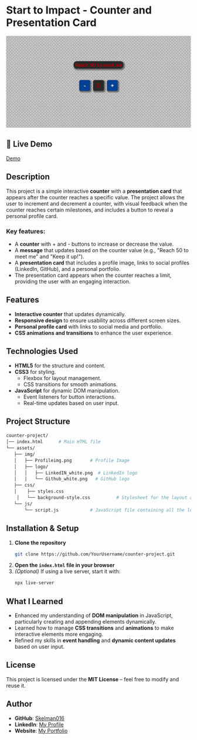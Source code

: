 
# Start to Impact - Counter and Presentation Card

![Project Preview](./asset/img/preview-counter.png) <!-- Replace with your project screenshot -->

## 🔗 Live Demo
[Demo](https://your-link.com) <!-- Replace with your live demo link if available -->

## Description

This project is a simple interactive **counter** with a **presentation card** that appears after the counter reaches a specific value. The project allows the user to increment and decrement a counter, with visual feedback when the counter reaches certain milestones, and includes a button to reveal a personal profile card.

### Key features:
- A **counter** with + and - buttons to increase or decrease the value.
- A **message** that updates based on the counter value (e.g., "Reach 50 to meet me" and "Keep it up!").
- A **presentation card** that includes a profile image, links to social profiles (LinkedIn, GitHub), and a personal portfolio.
- The presentation card appears when the counter reaches a limit, providing the user with an engaging interaction.

## Features

- **Interactive counter** that updates dynamically.
- **Responsive design** to ensure usability across different screen sizes.
- **Personal profile card** with links to social media and portfolio.
- **CSS animations and transitions** to enhance the user experience.

## Technologies Used

- **HTML5** for the structure and content.
- **CSS3** for styling.
  - Flexbox for layout management.
  - CSS transitions for smooth animations.
- **JavaScript** for dynamic DOM manipulation.
  - Event listeners for button interactions.
  - Real-time updates based on user input.

## Project Structure

```bash
counter-project/
│── index.html      # Main HTML file
└── assets/         
   ├── img/         
   │   ├── Profileimg.png       # Profile Image
   │   ├── logo/                
   │   │   ├── LinkedIN_white.png  # LinkedIn logo
   │   │   └── Github_white.png   # GitHub logo
   ├── css/         
   │    ├── styles.css
    │   └── background-style.css          # Stylesheet for the layout and design
   └── js/             
       └── script.js            # JavaScript file containing all the logic
```

## Installation & Setup

1. **Clone the repository**  
   ```bash
   git clone https://github.com/YourUsername/counter-project.git
   ```
2. **Open the `index.html` file in your browser**  
3. *(Optional)* If using a live server, start it with:  
   ```bash
   npx live-server
   ```

## What I Learned

- Enhanced my understanding of **DOM manipulation** in JavaScript, particularly creating and appending elements dynamically.
- Learned how to manage **CSS transitions** and **animations** to make interactive elements more engaging.
- Refined my skills in **event handling** and **dynamic content updates** based on user input.

## License

This project is licensed under the **MIT License** – feel free to modify and reuse it.

## Author

- **GitHub**: [Skelman016](https://github.com/Skelman016)  
- **LinkedIn**: [My Profile](https://www.linkedin.com/in/marioromagnoli016/)  
- **Website**: [My Portfolio](https://your-portfolio.com)
